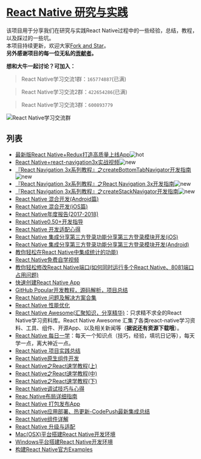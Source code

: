 # [React Native 研究与实践](https://github.com/crazycodeboy/RNStudyNotes/)  
该项目用于分享我们在研究与实践React Native过程中的一些经验，总结，教程，以及踩过的一些坑。   
本项目持续更新，欢迎大家[Fork and Star](https://github.com/crazycodeboy/RNStudyNotes/)。   
**另外感谢项目的每一位无私的[贡献者](https://github.com/crazycodeboy/RNStudyNotes/graphs/contributors)。**    

**想和大牛一起讨论？可加入：**


>React Native学习交流1群：`165774887`(已满)

>React Native学习交流2群：`422654286`(已满)

>React Native学习交流3群：`600893779`

![React Native学习交流群](https://raw.githubusercontent.com/crazycodeboy/RNStudyNotes/master/React%20Native%E5%8F%91%E5%B8%83APP%E4%B9%8B%E7%AD%BE%E5%90%8D%E6%89%93%E5%8C%85APK/images/react%20native%20%E5%AD%A6%E4%B9%A0%E4%BA%A4%E6%B5%81%E7%BE%A4_qrcode_share.png)

## 列表  

* [最新版React Native+Redux打造高质量上线App](http://coding.imooc.com/class/304.html)![ hot](http://www.devio.org/img/ico/ico_hot.gif)
* [React Native+react-navigation3x实战视频](http://coding.imooc.com/class/304.html)![ new](http://www.devio.org/img/ico/ico_new.gif)
* [『React Navigation 3x系列教程』之createBottomTabNavigator开发指南](http://www.devio.org/2018/12/30/createBottomNavigator/)![ new](http://www.devio.org/img/ico/ico_new.gif)
* [『React Navigation 3x系列教程』之React Navigation 3x开发指南](http://www.devio.org/2018/12/15/react-navigation3x/)![ new](http://www.devio.org/img/ico/ico_new.gif)
* [『React Navigation 3x系列教程』之createStackNavigator开发指南](http://www.devio.org/2018/12/24/createStackNavigator/)![ new](http://www.devio.org/img/ico/ico_new.gif)
* [React Native 混合开发(Android篇)](http://www.devio.org/2018/08/26/React-Native-Hybrid-Android/)
* [React Native 混合开发(iOS篇)](http://www.devio.org/2018/08/26/React-Native-Hybrid-iOS/)
* [React Native年度报告(2017-2018)](http://www.devio.org/2018/02/26/React-Native-Annual-Report-2017-2018/)
* [React Native0.50+开发指导](http://www.devio.org/2017/12/12/React-Native0.50-Development-Guide-Chinese-update-instructions/)
* [React Native 开发适配心得](http://www.devio.org/2017/10/06/How-to-develop-a-React-Native-application-for-Android-and-iOS-dual-platforms/)
* [React Native 集成分享第三方登录功能分享第三方登录模块开发(iOS)](http://www.devio.org/2017/09/30/React-Native-integration-share-third-party-login-function-ios/)
* [React Native 集成分享第三方登录功能分享第三方登录模块开发(Android)](http://www.devio.org/2017/09/10/React-Native-integration-share-third-party-login-function/)
* [教你轻松在React Native中集成统计的功能)](http://www.devio.org/2017/09/03/React-Native-Integrated-analysis-function/)
* [React Native免费自学视频](http://www.imooc.com/learn/808)
* [教你轻松修改React Native端口(如何同时运行多个React Native、8081端口占用问题)](http://www.devio.org/2017/08/18/Modify-the-React-Native-listening-port/)
* [快速创建React Native App](http://www.devio.org/2017/07/12/quickly-create-react-native-app/) 
* [GitHub Popular开发教程，源码解析，项目总结](https://github.com/crazycodeboy/RNStudyNotes/tree/master/React%20Native%20%E9%A1%B9%E7%9B%AE%E5%AE%9E%E8%B7%B5%E6%80%BB%E7%BB%93/GitHub%20Popular%E5%BC%80%E5%8F%91%E6%95%99%E7%A8%8B%EF%BC%8C%E6%BA%90%E7%A0%81%E8%A7%A3%E6%9E%90%EF%BC%8C%E9%A1%B9%E7%9B%AE%E6%80%BB%E7%BB%93)
* [React Native 问题及解决方案合集](https://github.com/crazycodeboy/RNStudyNotes/tree/master/React%20Native%20%E9%97%AE%E9%A2%98%E5%8F%8A%E8%A7%A3%E5%86%B3%E6%96%B9%E6%A1%88%E5%90%88%E9%9B%86)
* [React Native 性能优化](https://github.com/crazycodeboy/RNStudyNotes/tree/master/React%20Native%20%E6%80%A7%E8%83%BD%E4%BC%98%E5%8C%96)
* [React Native Awesome(汇聚知识，分享精华)](https://github.com/crazycodeboy/react-native-awesome)：只求精不求全的React Native学习资料库。React Native Awesome 汇集了各类react-native学习资料、工具、组件、开源App、以及相关新闻等（**据说还有资源下载哦**）。
* [React Native 每日一学](https://github.com/crazycodeboy/RNStudyNotes/tree/master/React%20Native%20%E6%AF%8F%E6%97%A5%E4%B8%80%E5%AD%A6)：每天一个知识点（技巧，经验，填坑日记等），每天学一点，离大神近一点。
* [React Native 项目实践总结](https://github.com/crazycodeboy/RNStudyNotes/tree/master/React%20Native%20%E9%A1%B9%E7%9B%AE%E5%AE%9E%E8%B7%B5%E6%80%BB%E7%BB%93)
* [React Native原生组件开发](https://github.com/crazycodeboy/RNStudyNotes/tree/master/React%20Native%E5%8E%9F%E7%94%9F%E7%BB%84%E4%BB%B6%E5%BC%80%E5%8F%91)
* [React Native之React速学教程(上)](https://github.com/crazycodeboy/RNStudyNotes/blob/master/React%20Native%E4%B9%8BReact%E9%80%9F%E5%AD%A6%E6%95%99%E7%A8%8B/React%20Native%E4%B9%8BReact%E9%80%9F%E5%AD%A6%E6%95%99%E7%A8%8B%20(%E4%B8%8A).md)
* [React Native之React速学教程(中)](https://github.com/crazycodeboy/RNStudyNotes/blob/master/React%20Native%E4%B9%8BReact%E9%80%9F%E5%AD%A6%E6%95%99%E7%A8%8B/React%20Native%E4%B9%8BReact%E9%80%9F%E5%AD%A6%E6%95%99%E7%A8%8B%20(%E4%B8%AD)%20.md)
* [React Native之React速学教程(下)](https://github.com/crazycodeboy/RNStudyNotes/blob/master/React%20Native%E4%B9%8BReact%E9%80%9F%E5%AD%A6%E6%95%99%E7%A8%8B/React%20Native%E4%B9%8BReact%E9%80%9F%E5%AD%A6%E6%95%99%E7%A8%8B%20(%E4%B8%8B).md)
* [React Native调试技巧与心得](https://github.com/crazycodeboy/RNStudyNotes/blob/master/React%20Native%E8%B0%83%E8%AF%95%E6%8A%80%E5%B7%A7%E4%B8%8E%E5%BF%83%E5%BE%97/React%20Native%E8%B0%83%E8%AF%95%E6%8A%80%E5%B7%A7%E4%B8%8E%E5%BF%83%E5%BE%97.md)
* [Reac Native布局详细指南](https://github.com/crazycodeboy/RNStudyNotes/blob/master/React%20Native%E5%B8%83%E5%B1%80/React%20Native%E5%B8%83%E5%B1%80%E8%AF%A6%E7%BB%86%E6%8C%87%E5%8D%97/React%20Native%E5%B8%83%E5%B1%80%E8%AF%A6%E7%BB%86%E6%8C%87%E5%8D%97.md)
*  [React Native 打包发布App](https://github.com/crazycodeboy/RNStudyNotes/tree/master/React%20Native%E6%89%93%E5%8C%85%E5%8F%91%E5%B8%83App)    
*  [React Native应用部署、热更新-CodePush最新集成总结](https://github.com/crazycodeboy/RNStudyNotes/tree/master/React%20Native%E5%BA%94%E7%94%A8%E9%83%A8%E7%BD%B2%E3%80%81%E7%83%AD%E6%9B%B4%E6%96%B0-CodePush%E6%9C%80%E6%96%B0%E9%9B%86%E6%88%90%E6%80%BB%E7%BB%93)
* [React Native组件详解](https://github.com/crazycodeboy/RNStudyNotes/tree/master/React%20Native%E7%BB%84%E4%BB%B6%E8%AF%A6%E8%A7%A3)
* [React Native 升级与适配](https://github.com/crazycodeboy/RNStudyNotes/tree/master/React%20Native%20%E5%8D%87%E7%BA%A7%E4%B8%8E%E9%80%82%E9%85%8D)
* [Mac(OSX)平台搭建React Native开发环境](http://www.devio.org/2016/05/20/React-Native-development-environment-build-mac-platform/)
* [Windows平台搭建React Native开发环境](http://www.devio.org/2016/05/20/React-Native-development-environment-build-Windows-platform/)
* [构建React Native官方Examples](http://www.devio.org/2017/06/01/Construction-of-React-Native-Official/)




